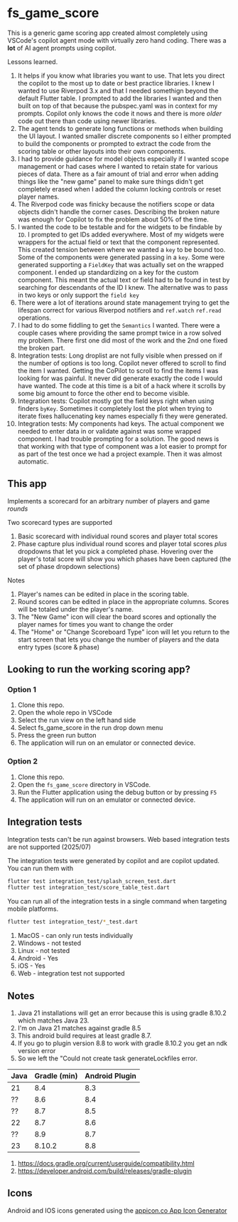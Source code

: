 # fs_game_score

This is a generic game scoring app created almost completely using VSCode's copilot agent mode with virtually zero hand coding.  There was a **lot** of AI agent prompts using copilot.

Lessons learned.

1. It helps if you know what libraries you want to use. That lets you direct the copilot to the most up to date or best practice libraries.  I knew I wanted to use Riverpod 3.x and that I needed somethign beyond the default Flutter table. I prompted to add the libraries I wanted and then built on top of that because the pubspec.yaml was in context for my prompts. Copilot only knows the code it nows and there is more _older_ code out there than code using newer libraries.
2. The agent tends to generate long functions or methods when building the UI layout. I wanted smaller discrete components so I either prompted to build the components or prompted to extract the code from the scoring table or other layouts into their own components.
3. I had to provide guidance for model objects especially if I wanted scope management or had cases where I wanted to retain state for various pieces of data.  There as a fair amount of trial and error when adding things like the "new game" panel to make sure things didn't get completely erased when I added the column locking controls or reset player names.
4. The Riverpod code was finicky because the notifiers scope or data objects didn't handle the corner cases.  Describing the broken nature was enough for Copilot to fix the problem about 50% of the time.
5. I wanted the code to be testable and for the widgets to be findable by `ID`. I prompted to get IDs added everywhere. Most of my widgets were wrappers for the actual field or text that the component represented.  This created tension between where we wanted a `key` to be bound too.  Some of the components were generated passing in a `key`.  Some were generated supporting a `FieldKey` that was actually set on the wrapped component. I ended up standardizing on a key for the custom component.  This meant the actual text or field had to be found in test by searching for descendants of the ID I knew. The alternative was to pass in two keys or only support the `field key`
6. There were a lot of iterations around state management trying to get the lifespan correct for various Riverpod notifiers and `ref.watch` `ref.read` operations.
7. I had to do some fiddling to get the `Semantics` I wanted.  There were a couple cases where providing the same prompt twice in a row solved my problem.  There first one did most of the work and the 2nd one fixed the broken part.
8. Integration tests: Long droplist are not fully visible when pressed on if the number of options is too long. Copilot never offered to scroll to find the item I wanted. Getting the CoPilot to scroll to find the items I was looking for was painful.  It never did generate exactly the code I would have wanted. The code at this time is a bit of a hack where it scrolls by some big amount to force the other end to become visible.
9. Integration tests: Copilot mostly got the field keys right when using finders `byKey`. Sometimes it completely lost the plot when trying to iterate fixes hallucenating key names especially fi they were generated.
10. Integration tests: My components had keys.  The actual component we needed to enter data in or validate against was some wrapped component. I had trouble prompting for a solution. The good news is that working with that type of component was a lot easier to prompt for as part of the test once we had a project example. Then it was almost automatic.

## This app

Implements a scorecard for an arbitrary number of players and game _rounds_

Two scorecard types are supported

1. Basic scorecard with individual round scores and player total scores
2. Phase capture plus individual round scores and player total scores _plus_ dropdowns that let you pick a completed phase.  Hovering over the player's total score will show you which phases have been captured (the set of phase dropdown selections)

Notes

1. Player's names can be edited in place in the scoring table.
2. Round scores can be edited in place in the appropriate columns.  Scores will be totaled under the player's name.
3. The "New Game" icon will clear the board scores and optionally the player names for times you want to change the order
4. The "Home" or "Change Scoreboard Type" icon will let you return to the start screen that lets you change the number of players and the data entry types (score & phase)

## Looking to run the working scoring app?

### Option 1

1. Clone this repo.
2. Open the whole repo in VSCode
3. Select the run view on the left hand side
4. Select fs_game_score in the run drop down menu
5. Press the green run button
6. The application will run on an emulator or connected device.

### Option 2

1. Clone this repo.
2. Open the `fs_game_score` directory in VSCode.
3. Run the Flutter application using the debug button or by pressing `F5`
4. The application will run on an emulator or connected device.

## Integration tests

Integration tests can't be run against browsers.  Web based integration tests are not supported (2025/07)

The integration tests were generated by copilot and are copilot updated.  You can run them with

```bash
flutter test integration_test/splash_screen_test.dart
flutter test integration_test/score_table_test.dart
```

You can run all of the integration tests in a single command when targeting mobile platforms.

```bash
flutter test integration_test/*_test.dart
```

1. MacOS - can only run tests individually
2. Windows - not tested
3. Linux - not tested
4. Android - Yes
5. iOS - Yes
6. Web - integration test not supported

## Notes

1. Java 21 installations will get an error because this is using gradle 8.10.2 which matches Java 23.
2. I'm on Java 21 matches against gradle 8.5
3. This android build requires at least gradle 8.7.
4. If you go to plugin version 8.8 to work with gradle 8.10.2 you get an ndk version error
5. So we left the "Could not create task generateLockfiles error.

| Java | Gradle (min) | Android Plugin |
| ---- | ------------ | -------------- |
| 21   | 8.4          | 8.3            |
| ??   | 8.6          | 8.4            |
| ??   | 8.7          | 8.5            |
| 22   | 8.7          | 8.6            |
| ??   | 8.9          | 8.7            |
| 23   | 8.10.2       | 8.8            |

1. <https://docs.gradle.org/current/userguide/compatibility.html>
2. <https://developer.android.com/build/releases/gradle-plugin>

## Icons

Android and IOS icons generated using the [appicon.co App Icon Generator](https://www.appicon.co/)
